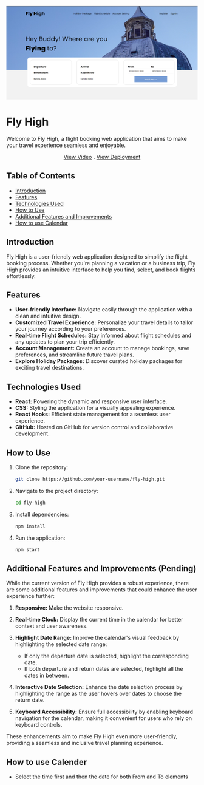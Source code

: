 <p align="center">  
<a href="https://github.com/AK08/Fly-High.git">
   <img src="images/webpage.png" >
</a>
</p>

# Fly High

Welcome to Fly High, a flight booking web application that aims to make your travel experience seamless and enjoyable.

<p align="center"> 
<a href="https://drive.google.com/file/d/1ZrcStByRFXHuL7sME-PB8pjkRRPL-oeg/view?usp=sharing">View Video</a>
.
<a href="https://fly-high-ak9.vercel.app/">View Deployment</a>
</p>

## Table of Contents

- [Introduction](#introduction)
- [Features](#features)
- [Technologies Used](#technologies-used)
- [How to Use](#how-to-use)
- [Additional Features and Improvements](#additional-features-and-improvements-pending)
- [How to use Calendar](#how-to-use-calender)

## Introduction

Fly High is a user-friendly web application designed to simplify the flight booking process. Whether you're planning a vacation or a business trip, Fly High provides an intuitive interface to help you find, select, and book flights effortlessly.

## Features

- **User-friendly Interface:** Navigate easily through the application with a clean and intuitive design.
- **Customized Travel Experience:** Personalize your travel details to tailor your journey according to your preferences.
- **Real-time Flight Schedules:** Stay informed about flight schedules and any updates to plan your trip efficiently.
- **Account Management:** Create an account to manage bookings, save preferences, and streamline future travel plans.
- **Explore Holiday Packages:** Discover curated holiday packages for exciting travel destinations.

## Technologies Used

- **React:** Powering the dynamic and responsive user interface.
- **CSS:** Styling the application for a visually appealing experience.
- **React Hooks:** Efficient state management for a seamless user experience.
- **GitHub:** Hosted on GitHub for version control and collaborative development.

## How to Use

1. Clone the repository:

   ```bash
   git clone https://github.com/your-username/fly-high.git

2. Navigate to the project directory:

   ```bash
   cd fly-high

3. Install dependencies:

   ```bash
   npm install

4. Run the application:

   ```bash
   npm start


## Additional Features and Improvements (Pending)

While the current version of Fly High provides a robust experience, there are some additional features and improvements that could enhance the user experience further:

1. **Responsive:** Make the website responsive.

2. **Real-time Clock:** Display the current time in the calendar for better context and user awareness.

3. **Highlight Date Range:** Improve the calendar's visual feedback by highlighting the selected date range:
    - If only the departure date is selected, highlight the corresponding date.
    - If both departure and return dates are selected, highlight all the dates in between.

4. **Interactive Date Selection:** Enhance the date selection process by highlighting the range as the user hovers over dates to choose the return date.

5. **Keyboard Accessibility:** Ensure full accessibility by enabling keyboard navigation for the calendar, making it convenient for users who rely on keyboard controls.

These enhancements aim to make Fly High even more user-friendly, providing a seamless and inclusive travel planning experience.


## How to use Calender

* Select the time first and then the date for both From and To elements

